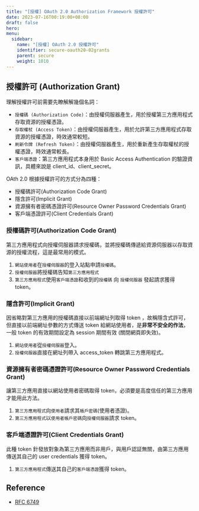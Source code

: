 ```yaml
---
title: "[授權] OAuth 2.0 Authorization Framework 授權許可"
date: 2023-07-16T00:19:00+08:00
draft: false
hero:
menu:
  sidebar:
    name: "[授權] OAuth 2.0 授權許可"
    identifier: secure-oauth20-02grants
    parent: secure
    weight: 1010
---
```


## 授權許可 (Authorization Grant)

理解授權許可前需要先瞭解解幾個名詞：

- `授權碼 (Authorization Code)`：由授權伺服器產生，用於授權第三方應用程式存取資源的授權憑證。
- `存取權杖 (Access Token)`：由授權伺服器產生，用於允許第三方應用程式存取資源的授權憑證，時效通常較短。
- `刷新令牌 (Refresh Token)`：由授權伺服器產生，用於重新產生存取權杖的授權憑證，時效通常較長。
- `客戶端憑證`：第三方應用程式本身用於 Basic Access Authentication 的驗證資訊，具體來說是 client_id、client_secret。

OAth 2.0 根據授權許可的方式分為四種：

- 授權碼許可(Authorization Code Grant)
- 隱含許可(Implicit Grant)
- 資源擁有者密碼憑證許可(Resource Owner Password Credentials Grant)
- 客戶端憑證許可(Client Credentials Grant)

### 授權碼許可(Authorization Code Grant)

第三方應用程式向授權伺服器請求授權碼，並將授權碼傳遞給資源伺服器以存取資源的授權流程，這是最常用的模式。

1. `網站使用者`在`授權伺服器`的登入站點申請`授權碼`。
2. `授權伺服器`將授權碼告知`第三方應用程式`
3. `第三方應用程式`使用`客戶端憑證`和收到的`授權碼` 向 `授權伺服器` 發起請求獲得 token。

### 隱含許可(Implicit Grant)

因省略對第三方應用的授權碼直接以前端網址列取得 token ，故稱隱含式許可，但直接以前端網址參數的方式傳送 token 給網站使用者，是**非常不安全的作法**，一般 token 的有效期間設定為 session 期間有效 (關閉網頁即失效)。

1. `網站使用者`從`授權伺服器`登入。
2. `授權伺服器`直接在網址列帶入 access_token 轉跳第三方應用程式。

### 資源擁有者密碼憑證許可(Resource Owner Password Credentials Grant)

讓第三方應用直接以網站使用者密碼取得 token，必須要是高度信任的第三方應用才能用此方法。

1. `第三方應用程式`向`使用者`請求其`帳戶密碼`(使用者憑證)。
2. `第三方應用程式`以`使用者帳戶密碼`向`授權伺服器`請求 token。

### 客戶端憑證許可(Client Credentials Grant)

此種 token 針發放對象為第三方應用而非用戶，與用戶認証無關，由第三方應用傳送其自己的 user credentials 獲得 token。

1. `第三方應用程式`傳送其自己的`客戶端憑證`獲得 token。

## Reference

- [RFC 6749](http://www.rfcreader.com/#rfc6749)
